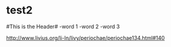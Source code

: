# test2

#This is the Header#
-word 1
-word 2
-word 3

http://www.livius.org/li-ln/livy/periochae/periochae134.html#140
